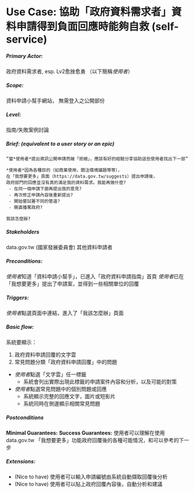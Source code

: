 # Use Case: 協助「政府資料需求者」資料申請得到負面回應時能夠自救 (self-service)
##### Primary Actor:
政府資料需求者, esp. Lv2愈挫愈勇 （以下簡稱*使用者*）
##### Scope:
資料申請小幫手網站， 無需登入之公開部份
##### Level: 
指南/失敗案例討論
##### Brief: (equivalent to a user story or an epic)
```
“當*使用者*提出資訊公開申請而被「拒絕」，應該有好的經驗分享協助這些使用者找出下一部”

*使用者*因為各種目的（如商業使用，關注環境議題等等），
在「我想要更多」頁面（https://data.gov.tw/suggests）提出申請後，
政府部門的回應並沒有真的滿足我的資料需求。我能再做什麼? 
 - 在同一個申請下面再提出我的意見? 
 - 再次修正申請內容後重新提出? 
 - 開始嘗試著不同的管道? 
 - 開直播罵政府?

我該怎麼辦?
```

##### Stakeholders
data.gov.tw (國家發展委員會)
其他資料申請者

##### Preconditions:
*使用者*知道「資料申請小幫手」，已進入「政府資料申請指南」首頁
*使用者*已在「我想要更多」提出了申請案，並得到一些相關單位的回覆

##### Triggers:
*使用者*點選頁面中連結，進入了「我該怎麼辦」頁面

##### Basic flow:
系統要顯示：
1. 政府資料申請回覆的文字雲
2. 常見問題分類「政府資料申請回覆」中的問題

* *使用者*點選「文字雲」任一標籤
    * 系統會列出實際出現此標籤的申請案件內容和分析，以及可能的對策
* *使用者*點選常見問題中的個別問題或回應
    * 系統顯示完整的回應文字，圖片或短影片
    * 系統同時在側邊顯示相關常見問題

##### Postconditions
**Minimal Guarantees:**
**Success Guarantees:**
使用者可以理解在使用 data.gov.tw 「我想要更多」功能政府回覆後的各種可能情況，和可以參考的下一步

##### Extensions:
* (Nice to have) 使用者可以輸入申請編號由系統自動擷取回覆後分析
* (Nice to have) 使用者可以貼上政府回覆內容後，自動分析和建議

